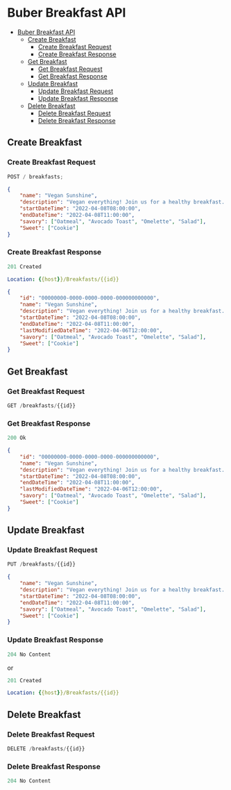# Buber Breakfast API

-   [Buber Breakfast API](#buber-breakfast-api)
    -   [Create Breakfast](#create-breakfast)
        -   [Create Breakfast Request](#create-breakfast-request)
        -   [Create Breakfast Response](#create-breakfast-response)
    -   [Get Breakfast](#get-breakfast)
        -   [Get Breakfast Request](#get-breakfast-request)
        -   [Get Breakfast Response](#get-breakfast-response)
    -   [Update Breakfast](#update-breakfast)
        -   [Update Breakfast Request](#update-breakfast-request)
        -   [Update Breakfast Response](#update-breakfast-response)
    -   [Delete Breakfast](#delete-breakfast)
        -   [Delete Breakfast Request](#delete-breakfast-request)
        -   [Delete Breakfast Response](#delete-breakfast-response)

## Create Breakfast

### Create Breakfast Request

```js
POST / breakfasts;
```

```json
{
    "name": "Vegan Sunshine",
    "description": "Vegan everything! Join us for a healthy breakfast..",
    "startDateTime": "2022-04-08T08:00:00",
    "endDateTime": "2022-04-08T11:00:00",
    "savory": ["Oatmeal", "Avocado Toast", "Omelette", "Salad"],
    "Sweet": ["Cookie"]
}
```

### Create Breakfast Response

```js
201 Created
```

```yml
Location: {{host}}/Breakfasts/{{id}}
```

```json
{
    "id": "00000000-0000-0000-0000-000000000000",
    "name": "Vegan Sunshine",
    "description": "Vegan everything! Join us for a healthy breakfast..",
    "startDateTime": "2022-04-08T08:00:00",
    "endDateTime": "2022-04-08T11:00:00",
    "lastModifiedDateTime": "2022-04-06T12:00:00",
    "savory": ["Oatmeal", "Avocado Toast", "Omelette", "Salad"],
    "Sweet": ["Cookie"]
}
```

## Get Breakfast

### Get Breakfast Request

```js
GET /breakfasts/{{id}}
```

### Get Breakfast Response

```js
200 Ok
```

```json
{
    "id": "00000000-0000-0000-0000-000000000000",
    "name": "Vegan Sunshine",
    "description": "Vegan everything! Join us for a healthy breakfast..",
    "startDateTime": "2022-04-08T08:00:00",
    "endDateTime": "2022-04-08T11:00:00",
    "lastModifiedDateTime": "2022-04-06T12:00:00",
    "savory": ["Oatmeal", "Avocado Toast", "Omelette", "Salad"],
    "Sweet": ["Cookie"]
}
```

## Update Breakfast

### Update Breakfast Request

```js
PUT /breakfasts/{{id}}
```

```json
{
    "name": "Vegan Sunshine",
    "description": "Vegan everything! Join us for a healthy breakfast..",
    "startDateTime": "2022-04-08T08:00:00",
    "endDateTime": "2022-04-08T11:00:00",
    "savory": ["Oatmeal", "Avocado Toast", "Omelette", "Salad"],
    "Sweet": ["Cookie"]
}
```

### Update Breakfast Response

```js
204 No Content
```

or

```js
201 Created
```

```yml
Location: {{host}}/Breakfasts/{{id}}
```

## Delete Breakfast

### Delete Breakfast Request

```js
DELETE /breakfasts/{{id}}
```

### Delete Breakfast Response

```js
204 No Content
```
